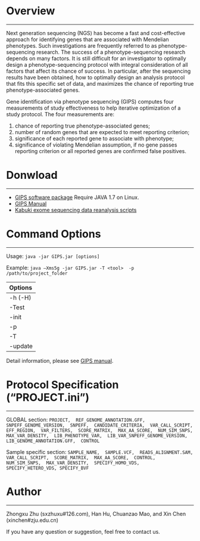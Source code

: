 # Overview #

---


Next generation sequencing (NGS) has become a fast and cost-effective approach for identifying genes that are associated with Mendelian phenotypes. Such investigations are frequently referred to as phenotype-sequencing research. The success of a phenotype-sequencing research depends on many factors. It is still difficult for an investigator to optimally design a phenotype-sequencing protocol with integral consideration of all factors that affect its chance of success. In particular, after the sequencing results have been obtained, how to optimally design an analysis protocol that fits this specific set of data, and maximizes the chance of reporting true phenotype-associated genes.


Gene identification via phenotype sequencing (GIPS) computes four measurements of study effectiveness to help iterative optimization of a study protocol. The four measurements are:
  1. chance of reporting true phenotype-associated genes;
  1. number of random genes that are expected to meet reporting criterion;
  1. significance of each reported gene to associate with phenotype;
  1. significance of violating Mendelian assumption, if no gene passes reporting criterion or all reported genes are confirmed false positives.

# Donwload #

---

  * [GIPS software package](https://drive.google.com/folderview?id=0B2oRK3vUXNqCdDZQbzRBNnJXYVU&usp=sharing)                        Require JAVA 1.7 on Linux.
  * [GIPS Manual](https://drive.google.com/folderview?id=0B2oRK3vUXNqCdDZQbzRBNnJXYVU&usp=sharing)
  * [Kabuki exome sequencing data reanalysis scripts](https://drive.google.com/folderview?id=0B2oRK3vUXNqCdDZQbzRBNnJXYVU&usp=sharing)
# Command Options #

---


Usage:        `java -jar GIPS.jar [options] `

Example:    `java –Xms5g -jar GIPS.jar -T <tool>  -p /path/to/project_folder`

| **Options** |
|:------------|
| -h (-H) |&nbsp;| Show help |
| -Test |&nbsp;| Initiate a new project with test setup|
| -init | /path/to/project\_folder | Initiate a new project |
|-p|/path/to/project\_folder|Work with an existing project|
| -T | <gips|vcs|filter> | Select GIPS function. gips: full work flow; vcs: only estimate variant calling sensitivity for each sample; filter: only filter sample variants. Defaults to gips. |
| -update|&nbsp;| Run GIPS in update mode. GIPS will try to re-use intermediate results produced in the previous run. |

Detail information, please see [GIPS manual](https://drive.google.com/folderview?id=0B2oRK3vUXNqCdDZQbzRBNnJXYVU&usp=sharing).
# Protocol Specification (“PROJECT.ini”) #

---

GLOBAL section:  `PROJECT,  REF_GENOME_ANNOTATION.GFF,  SNPEFF_GENOME_VERSION,  SNPEFF,  CANDIDATE_CRITERIA,  VAR_CALL_SCRIPT,  EFF_REGION,  VAR_FILTERS,  SCORE_MATRIX,  MAX_AA_SCORE,  NUM_SIM_SNPS,  MAX_VAR_DENSITY,  LIB_PHENOTYPE_VAR,  LIB_VAR_SNPEFF_GENOME_VERSION,  LIB_GENOME_ANNOTATION.GFF,  CONTROL`

Sample specific section: `SAMPLE_NAME,  SAMPLE.VCF,  READS_ALIGNMENT.SAM,  VAR_CALL_SCRIPT,  SCORE_MATRIX,  MAX_AA_SCORE,  CONTROL,  NUM_SIM_SNPS,  MAX_VAR_DENSITY,  SPECIFY_HOMO_VDS,  SPECIFY_HETERO_VDS, SPECIFY_BVF`
# Author #

---


Zhongxu Zhu (sxzhuxu#126.com), Han Hu, Chuanzao Mao, and Xin Chen (xinchen#zju.edu.cn)

If you have any question or suggestion, feel free to contact us.
